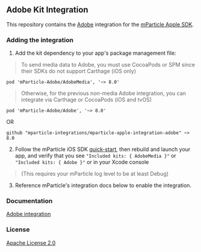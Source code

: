 ## Adobe Kit Integration

This repository contains the [Adobe](https://www.adobe.com) integration for the [mParticle Apple SDK](https://github.com/mParticle/mparticle-apple-sdk).

### Adding the integration

1. Add the kit dependency to your app's package management file:

> To send media data to Adobe, you must use CocoaPods or SPM since their SDKs do not support Carthage (iOS only)

```
pod 'mParticle-Adobe/AdobeMedia', '~> 8.0'
```

> Otherwise, for the previous non-media Adobe integration, you can integrate via Carthage or CocoaPods (iOS and tvOS)

```
pod 'mParticle-Adobe/Adobe', '~> 8.0'
```

OR

```
github "mparticle-integrations/mparticle-apple-integration-adobe" ~> 8.0
```

2. Follow the mParticle iOS SDK [quick-start](https://github.com/mParticle/mparticle-apple-sdk), then rebuild and launch your app, and verify that you see `"Included kits: { AdobeMedia }"` or `"Included kits: { Adobe }"` or in your Xcode console

> (This requires your mParticle log level to be at least Debug)

3. Reference mParticle's integration docs below to enable the integration.

### Documentation

[Adobe integration](https://docs.mparticle.com/integrations/adobe/event/)

### License

[Apache License 2.0](http://www.apache.org/licenses/LICENSE-2.0)
